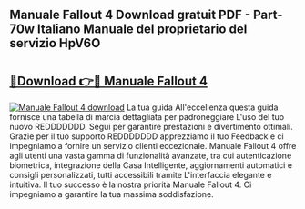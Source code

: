## Manuale Fallout 4 Download gratuit PDF - Part-70w Italiano Manuale del proprietario del servizio HpV6O

# <h2><a href="http://dfdrs36.blite.top/?on=Manuale+Fallout+4">🔗Download 👉🔴 Manuale Fallout 4</a></h2>

[![Manuale Fallout 4 download](https://i.imgur.com/lujVjoI.png)](http://dfdrs36.blite.top/?on=Manuale+Fallout+4)
La tua guida All'eccellenza questa guida fornisce una tabella di marcia dettagliata per padroneggiare L'uso del tuo nuovo REDDDDDDD. Segui per garantire prestazioni e divertimento ottimali. Grazie per il tuo supporto REDDDDDDD apprezziamo il tuo Feedback e ci impegniamo a fornire un servizio clienti eccezionale. Manuale Fallout 4 offre agli utenti una vasta gamma di funzionalità avanzate, tra cui autenticazione biometrica, integrazione della Casa Intelligente, aggiornamenti automatici e consigli personalizzati, tutti accessibili tramite L'interfaccia elegante e intuitiva. Il tuo successo è la nostra priorità Manuale Fallout 4. Ci impegniamo a garantire la tua massima soddisfazione.

